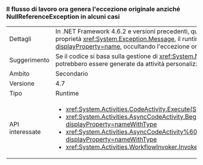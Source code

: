 ### <a name="workflow-now-throws-original-exception-instead-of-nullreferenceexception-in-some-cases"></a>Il flusso di lavoro ora genera l'eccezione originale anziché NullReferenceException in alcuni casi

|   |   |
|---|---|
|Dettagli|In .NET Framework 4.6.2 e versioni precedenti, quando il metodo Execute di un'attività flusso di lavoro genera un'eccezione con un valore <code>null</code> per la proprietà <xref:System.Exception.Message>, il runtime del flusso di lavoro System.Activities genera un <xref:System.NullReferenceException?displayProperty=name>, occultando l'eccezione originale. In .NET Framework 4.7 viene generata l'eccezione occultata in precedenza.|
|Suggerimento|Se il codice si basa sulla gestione di <xref:System.NullReferenceException?displayProperty=name>, modificarlo per intercettare le eccezioni che potrebbero essere generate da attività personalizzate.|
|Ambito|Secondario|
|Versione|4.7|
|Tipo|Runtime|
|API interessate|<ul><li><xref:System.Activities.CodeActivity.Execute(System.Activities.CodeActivityContext)?displayProperty=nameWithType></li><li><xref:System.Activities.AsyncCodeActivity.BeginExecute(System.Activities.AsyncCodeActivityContext,System.AsyncCallback,System.Object)?displayProperty=nameWithType></li><li><xref:System.Activities.AsyncCodeActivity%601.BeginExecute(System.Activities.AsyncCodeActivityContext,System.AsyncCallback,System.Object)?displayProperty=nameWithType></li><li><xref:System.Activities.WorkflowInvoker.Invoke?displayProperty=nameWithType></li></ul>|

